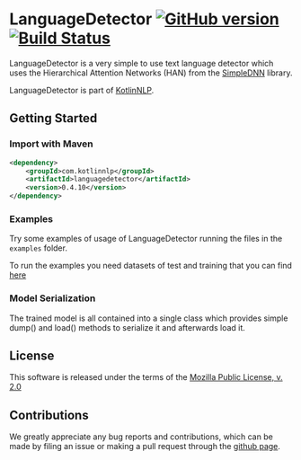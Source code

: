 # LanguageDetector [![GitHub version](https://badge.fury.io/gh/KotlinNLP%2FLanguageDetector.svg)](https://badge.fury.io/gh/KotlinNLP%2FLanguageDetector) [![Build Status](https://travis-ci.org/KotlinNLP/LanguageDetector.svg?branch=master)](https://travis-ci.org/KotlinNLP/LanguageDetector)

LanguageDetector is a very simple to use text language detector which uses the Hierarchical Attention Networks (HAN) from the [SimpleDNN](https://github.com/KotlinNLP/SimpleDNN "SimpleDNN") library.

LanguageDetector is part of [KotlinNLP](http://kotlinnlp.com/ "KotlinNLP").


## Getting Started

### Import with Maven

```xml
<dependency>
    <groupId>com.kotlinnlp</groupId>
    <artifactId>languagedetector</artifactId>
    <version>0.4.10</version>
</dependency>
```

### Examples

Try some examples of usage of LanguageDetector running the files in the `examples` folder.

To run the examples you need datasets of test and training that you can find
[here](https://www.dropbox.com/ "LanguageDetector examples datasets")

### Model Serialization

The trained model is all contained into a single class which provides simple dump() and load() methods to serialize it and afterwards load it.


## License

This software is released under the terms of the 
[Mozilla Public License, v. 2.0](https://mozilla.org/MPL/2.0/ "Mozilla Public License, v. 2.0")


## Contributions

We greatly appreciate any bug reports and contributions, which can be made by filing an issue or making a pull 
request through the [github page](https://github.com/KotlinNLP/LanguageDetector "LanguageDetector on GitHub").
